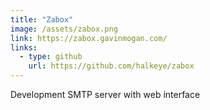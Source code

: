 ```yaml
---
title: "Zabox"
image: /assets/zabox.png
link: https://zabox.gavinmogan.com/
links:
  - type: github
    url: https://github.com/halkeye/zabox
---
```


Development SMTP server with web interface
